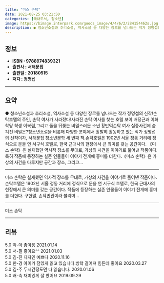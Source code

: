 ```yaml
---
title: "미스 손탁"
date: 2021-08-25 03:21:50
categories: [국내도서, 청소년]
image: https://bimage.interpark.com/goods_image/4/4/6/2/284154462s.jpg
description: ● 청소년소설과 추리소설, 역사소설 등 다양한 장르를 넘나드는 작가 정명섭의 신작!손탁호텔의 주인, 손탁 여사가 사라졌다!사라진 손탁 여사를 찾는 호텔 보이 배정근과 이화학당 학생 이복림,그리고 둘을 뒤쫓는 비밀스러운 소년 황만덕손탁 여사 실종사건에 숨겨진 비밀은?청소년소설을 비롯해
---
```


## **정보**

- **ISBN : 9788974839321**
- **출판사 : 서해문집**
- **출판일 : 20180515**
- **저자 : 정명섭**

------



## **요약**

●  청소년소설과 추리소설, 역사소설 등 다양한 장르를 넘나드는 작가 정명섭의 신작!손탁호텔의 주인, 손탁 여사가 사라졌다!사라진 손탁 여사를 찾는 호텔 보이 배정근과 이화학당 학생 이복림,그리고 둘을 뒤쫓는 비밀스러운 소년 황만덕손탁 여사 실종사건에 숨겨진 비밀은?청소년소설을 비롯해 다양한 분야에서 활발히 활동하고 있는 작가 정명섭의 신작이자, 서해문집 청소년문학 세 번째 책.손탁호텔은 1902년 서울 정동 거리에 정식으로 문을 연 서구식 호텔로, 한국 근대사의 현장에서 큰 의미를 갖는 공간이다. 《미스 손탁》은 실재했던 역사적 장소를 무대로, 가상의 사건을 이야기로 풀어낸 작품이다. 특히 작품에 등장하는 실존 인물들이 이야기 전개에 흥미를 더한다.《미스 손탁》은 가상의 사건을 다루지만 공간과 장소, 그리고...

------

미스 손탁은 실재했던 역사적 장소를 무대로, 가상의 사건을 이야기로 풀어낸 작품이다. 손탁호텔은 1902년 서울 정동 거리에 정식으로 문을 연 서구식 호텔로, 한국 근대사의 현장에서 큰 의미를 갖는 공간이다. 작품에 등장하는 실존 인물들이 이야기 전개에 흥미를 더한다. 구한말, 손탁빈관이라 불리며... 

------


미스 손탁 

------


## **리뷰** 

5.0 박-아 좋아용 2021.01.14 <br/>5.0 서-필 좋아요^^ 2021.01.03 <br/>5.0 김-진 디자인 예쁘다  2020.11.16 <br/>5.0 한-경 아이가 잼있게 읽고 있습니다.방학 길어져 힘든데 좋아요 2020.03.27 <br/>5.0 김-주 두시간정도면 다 읽습니다.  2020.01.06 <br/>5.0 배-숙 재미있게 잘 봤어요 2019.09.29 <br/>